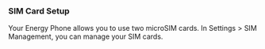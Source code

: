 ### SIM Card Setup

Your Energy Phone allows you to use two microSIM cards. In Settings > SIM Management, you can manage your SIM cards.
